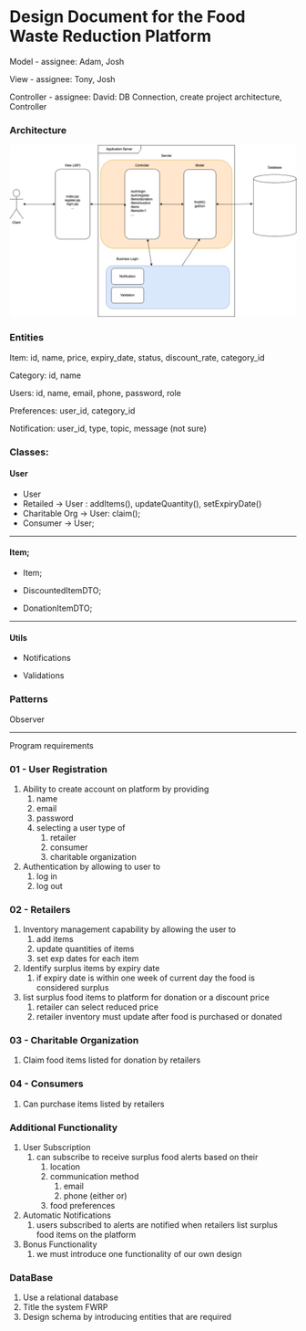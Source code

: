 # Design Document for the Food Waste Reduction Platform

Model      - assignee: Adam, Josh

View       - assignee: Tony, Josh

Controller - assignee: David: DB Connection, create project architecture, Controller



### Architecture

![Architecture](design_doc/food_waste_reduction.drawio.png)

### Entities

Item: id, name, price, expiry_date, status, discount_rate, category_id

Category: id, name

Users: id, name, email, phone, password, role

Preferences: user_id, category_id

Notification: user_id, type, topic, message (not sure)

### Classes:

#### User
- User
- Retailed -> User : addItems(), updateQuantity(), setExpiryDate()
- Charitable Org -> User: claim();
- Consumer -> User;

------------

#### Item;
- Item;
  
- DiscountedItemDTO;

- DonationItemDTO;

------
#### Utils 

- Notifications

- Validations


### Patterns

Observer

---

Program requirements

### 01 - User Registration

1. Ability to create account on platform by providing
   1. name
   2. email
   3. password
   4. selecting a user type of
      1. retailer
      2. consumer
      3. charitable organization
2. Authentication by allowing to user to
   1. log in
   2. log out

### 02 - Retailers

1. Inventory management capability by allowing the user to
   1. add items
   2. update quantities of items
   3. set exp dates for each item
2. Identify surplus items by expiry date
   1. if expiry date is within one week of current day the food is considered surplus
3. list surplus food items to platform for donation or a discount price
   1. retailer can select reduced price
   2. retailer inventory must update after food is purchased or donated

### 03 - Charitable Organization

1. Claim food items listed for donation by retailers

### 04 - Consumers

1. Can purchase items listed by retailers

### Additional Functionality

1. User Subscription
   1. can subscribe to receive surplus food alerts based on their
      1. location
      2. communication method
         1. email
         2. phone (either or)
      3. food preferences
2. Automatic Notifications
   1. users subscribed to alerts are notified when retailers list surplus food items on the platform
3. Bonus Functionality
   1. we must introduce one functionality of our own design

### DataBase

1. Use a relational database
2. Title the system FWRP
3. Design schema by introducing entities that are required
